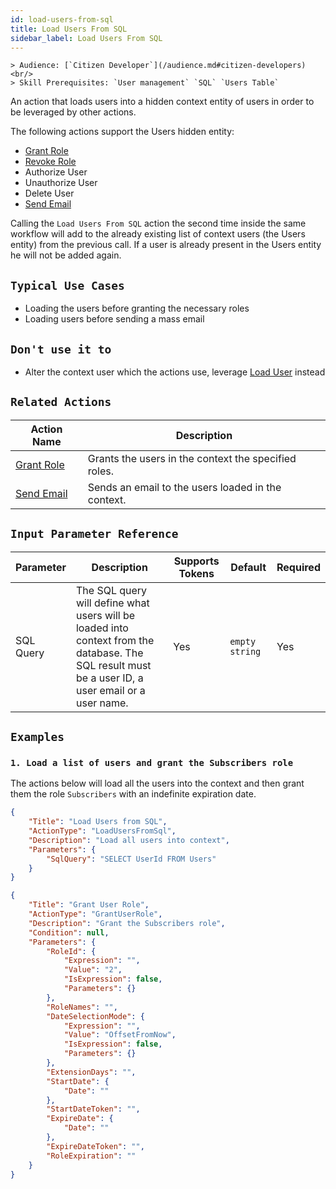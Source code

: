 ```yaml
---
id: load-users-from-sql
title: Load Users From SQL
sidebar_label: Load Users From SQL
---
```


    > Audience: [`Citizen Developer`](/audience.md#citizen-developers)<br/>
    > Skill Prerequisites: `User management` `SQL` `Users Table`

An action that loads users into a hidden context entity of users in order to be leveraged by other actions.

The following actions support the Users hidden entity:

- [Grant Role](/actions/grant-user-role.md)
- [Revoke Role](/actions/revoke-user-role.md)
- Authorize User
- Unauthorize User
- Delete User
- [Send Email](/actions/send-email.md)

Calling the `Load Users From SQL` action the second time inside the same workflow will add to the already existing list of context users (the Users entity) from the previous call. If a user is already present in the Users entity he will not be added again.

## `Typical Use Cases`

- Loading the users before granting the necessary roles
- Loading users before sending a mass email

## `Don't use it to`

- Alter the context user which the actions use, leverage [Load User](/actions/load-user.md) instead

## `Related Actions`

| Action Name | Description|
|-------------|------------|
| [Grant Role](/actions/grant-user-role.md) | Grants the users in the context the specified roles.|
| [Send Email](/actions/send-email.md) | Sends an email to the users loaded in the context.|

## `Input Parameter Reference`

| Parameter     | Description                           | Supports Tokens | Default | Required |
|---------------|---------------------------------------|-----------------|---------|----------|
| SQL Query | The SQL query will define what users will be loaded into context from the database. The SQL result must be a user ID, a user email or a user name. | Yes | `empty string` | Yes |

## `Examples`

### `1. Load a list of users and grant the Subscribers role`

The actions below will load all the users into the context and then grant them the role `Subscribers` with an indefinite expiration date.

```json
{
    "Title": "Load Users from SQL",
    "ActionType": "LoadUsersFromSql",
    "Description": "Load all users into context",
    "Parameters": {
        "SqlQuery": "SELECT UserId FROM Users"
    }
}
```

```json
{
    "Title": "Grant User Role",
    "ActionType": "GrantUserRole",
    "Description": "Grant the Subscribers role",
    "Condition": null,
    "Parameters": {
        "RoleId": {
            "Expression": "",
            "Value": "2",
            "IsExpression": false,
            "Parameters": {}
        },
        "RoleNames": "",
        "DateSelectionMode": {
            "Expression": "",
            "Value": "OffsetFromNow",
            "IsExpression": false,
            "Parameters": {}
        },
        "ExtensionDays": "",
        "StartDate": {
            "Date": ""
        },
        "StartDateToken": "",
        "ExpireDate": {
            "Date": ""
        },
        "ExpireDateToken": "",
        "RoleExpiration": ""
    }
}
```

